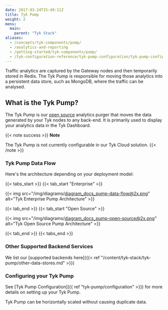 ```yaml
---
date: 2017-03-24T15:49:11Z
title: Tyk Pump
weight: 2
menu:
  main:
    parent: "Tyk Stack"
aliases:
  - /concepts/tyk-components/pump/
  - /analytics-and-reporting
  - /getting-started/tyk-components/pump/
  - /tyk-configuration-reference/tyk-pump-configuration/tyk-pump-configuration/
---
```


Traffic analytics are captured by the Gateway nodes and then temporarily stored in Redis.  The Tyk Pump is responsible for moving those analytics into a persistent data store, such as MongoDB, where the traffic can be analysed.

## What is the Tyk Pump?

The Tyk Pump is our [open source](https://github.com/TykTechnologies/tyk-pump) analytics purger that moves the data generated by your Tyk nodes to any back-end. It is primarily used to display your analytics data in the Tyk Dashboard.

{{< note success >}}
**Note**  

The Tyk Pump is not currently configurable in our Tyk Cloud solution.
{{< /note >}}

### Tyk Pump Data Flow

Here's the architecture depending on your deployment model:

{{< tabs_start >}}
{{< tab_start "Enterprise" >}}

{{< img src="/img/diagrams/diagram_docs_pump-data-flow@2x.png" alt="Tyk Enterprise Pump Architecture" >}}

{{< tab_end >}}
{{< tab_start "Open Source" >}}

{{< img src="/img/diagrams/diagram_docs_pump-open-source@2x.png" alt="Tyk Open Source Pump Architecture" >}}

{{< tab_end >}}
{{< tabs_end >}}


### Other Supported Backend Services

We list our [supported backends here]({{< ref "/content/tyk-stack/tyk-pump/other-data-stores.md" >}})

### Configuring your Tyk Pump

See [Tyk Pump Configuration]({{ ref "tyk-pump/configuration" >}}) for more details on setting up your Tyk Pump.

Tyk Pump can be horizontally scaled without causing duplicate data.
